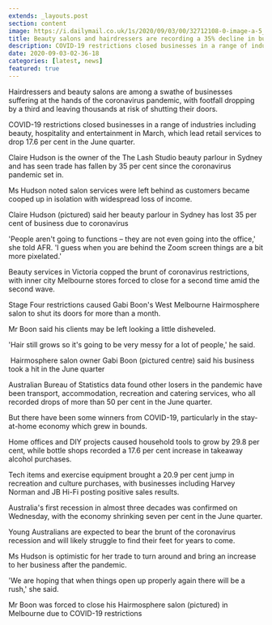 ```yaml
---
extends: _layouts.post
section: content
image: https://i.dailymail.co.uk/1s/2020/09/03/00/32712108-0-image-a-5_1599090705533.jpg 
title: Beauty salons and hairdressers are recording a 35% decline in business from coronavirus 
description: COVID-19 restrictions closed businesses in a range of industries including beauty and hospitality in March, which lead retail services to drop 17.6 per cent in the June quarter. 
date: 2020-09-03-02-36-18 
categories: [latest, news] 
featured: true 
--- 
```

Hairdressers and beauty salons are among a swathe of businesses suffering at the hands of the coronavirus pandemic, with footfall dropping by a third and leaving thousands at risk of shutting their doors.

COVID-19 restrictions closed businesses in a range of industries including beauty, hospitality and entertainment in March, which lead retail services to drop 17.6 per cent in the June quarter.

Claire Hudson is the owner of the The Lash Studio beauty parlour in Sydney and has seen trade has fallen by 35 per cent since the coronavirus pandemic set in.

Ms Hudson noted salon services were left behind as customers became cooped up in isolation with widespread loss of income.

Claire Hudson (pictured) said her beauty parlour in Sydney has lost 35 per cent of business due to coronavirus

'People aren't going to functions – they are not even going into the office,' she told AFR. 'I guess when you are behind the Zoom screen things are a bit more pixelated.'  

Beauty services in Victoria copped the brunt of coronavirus restrictions, with inner city Melbourne stores forced to close for a second time amid the second wave.

Stage Four restrictions caused Gabi Boon's West Melbourne Hairmosphere salon to shut its doors for more than a month.

Mr Boon said his clients may be left looking a little disheveled.

'Hair still grows so it's going to be very messy for a lot of people,' he said. 

 Hairmosphere salon owner Gabi Boon (pictured centre) said his business took a hit in the June quarter

Australian Bureau of Statistics data found other losers in the pandemic have been transport, accommodation, recreation and catering services, who all recorded drops of more than 50 per cent in the June quarter.

But there have been some winners from COVID-19, particularly in the stay-at-home economy which grew in bounds.

Home offices and DIY projects caused household tools to grow by 29.8 per cent, while bottle shops recorded a 17.6 per cent increase in takeaway alcohol purchases.

Tech items and exercise equipment brought a 20.9 per cent jump in recreation and culture purchases, with businesses including Harvey Norman and JB Hi-Fi posting positive sales results.

Australia's first recession in almost three decades was confirmed on Wednesday, with the economy shrinking seven per cent in the June quarter.

Young Australians are expected to bear the brunt of the coronavirus recession and will likely struggle to find their feet for years to come. 

Ms Hudson is optimistic for her trade to turn around and bring an increase to her business after the pandemic.

'We are hoping that when things open up properly again there will be a rush,' she said.

Mr Boon was forced to close his Hairmosphere salon (pictured) in Melbourne due to COVID-19 restrictions 

